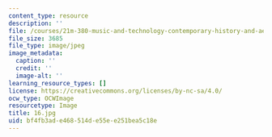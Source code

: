 ```yaml
---
content_type: resource
description: ''
file: /courses/21m-380-music-and-technology-contemporary-history-and-aesthetics-fall-2009/bf4fb3ade468514de55ee251bea5c18e_16.jpg
file_size: 3685
file_type: image/jpeg
image_metadata:
  caption: ''
  credit: ''
  image-alt: ''
learning_resource_types: []
license: https://creativecommons.org/licenses/by-nc-sa/4.0/
ocw_type: OCWImage
resourcetype: Image
title: 16.jpg
uid: bf4fb3ad-e468-514d-e55e-e251bea5c18e
---
```

